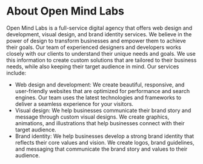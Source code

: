 # About Open Mind Labs

Open Mind Labs is a full-service digital agency that offers web design and development, visual design, and brand identity services. We believe in the power of design to transform businesses and empower them to achieve their goals.
Our team of experienced designers and developers works closely with our clients to understand their unique needs and goals. We use this information to create custom solutions that are tailored to their business needs, while also keeping their target audience in mind. Our services include:
- Web design and development: We create beautiful, responsive, and user-friendly websites that are optimized for performance and search engines. Our team uses the latest technologies and frameworks to deliver a seamless experience for your visitors.
- Visual design: We help businesses communicate their brand story and message through custom visual designs. We create graphics, animations, and illustrations that help businesses connect with their target audience.
- Brand identity: We help businesses develop a strong brand identity that reflects their core values and vision. We create logos, brand guidelines, and messaging that communicate the brand story and values to their audience.
